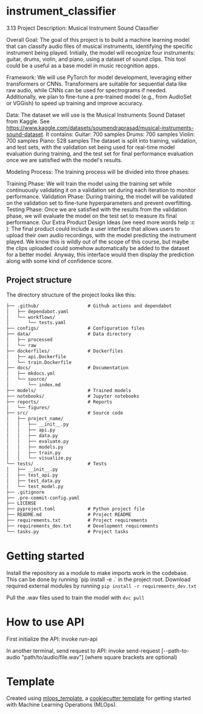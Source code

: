 # instrument_classifier

3.13
Project Description: Musical Instrument Sound Classifier

Overall Goal: The goal of this project is to build a machine learning model that can classify audio files of musical instruments, identifying the specific instrument being played. Initially, the model will recognize four instruments: guitar, drums, violin, and piano, using a dataset of sound clips. This tool could be a useful as a base model in music recognition apps.

Framework: We will use PyTorch for model development, leveraging either transformers or CNNs. Transformers are suitable for sequential data like raw audio, while CNNs can be used for spectrograms if needed. Additionally, we plan to fine-tune a pre-trained model (e.g., from AudioSet or VGGish) to speed up training and improve accuracy.

Data: The dataset we will use is the Musical Instruments Sound Dataset from Kaggle. See https://www.kaggle.com/datasets/soumendraprasad/musical-instruments-sound-dataset.
It contains:
Guitar: 700 samples
Drums: 700 samples
Violin: 700 samples
Piano: 528 samples
The dataset is split into training, validation, and test sets, with the validation set being used for real-time model evaluation during training, and the test set for final performance evaluation once we are satisfied with the model's results.

Modeling Process: The training process will be divided into three phases:

Training Phase: We will train the model using the training set while continuously validating it on a validation set during each iteration to monitor performance.
Validation Phase: During training, the model will be validated on the validation set to fine-tune hyperparameters and prevent overfitting.
Testing Phase: Once we are satisfied with the results from the validation phase, we will evaluate the model on the test set to measure its final performance.
Our Extra Product Design Ideas (we need more words help :c ): The final product could include a user interface that allows users to upload their own audio recordings, with the model predicting the instrument played. We know this is wildly out of the scope of this course, but maybe the clips uploaded could somehow automatically be added to the dataset for a better model. Anyway, this interface would then display the prediction along with some kind of confidence score. 

## Project structure

The directory structure of the project looks like this:
```txt
├── .github/                  # Github actions and dependabot
│   ├── dependabot.yaml
│   └── workflows/
│       └── tests.yaml
├── configs/                  # Configuration files
├── data/                     # Data directory
│   ├── processed
│   └── raw
├── dockerfiles/              # Dockerfiles
│   ├── api.Dockerfile
│   └── train.Dockerfile
├── docs/                     # Documentation
│   ├── mkdocs.yml
│   └── source/
│       └── index.md
├── models/                   # Trained models
├── notebooks/                # Jupyter notebooks
├── reports/                  # Reports
│   └── figures/
├── src/                      # Source code
│   ├── project_name/
│   │   ├── __init__.py
│   │   ├── api.py
│   │   ├── data.py
│   │   ├── evaluate.py
│   │   ├── models.py
│   │   ├── train.py
│   │   └── visualize.py
└── tests/                    # Tests
│   ├── __init__.py
│   ├── test_api.py
│   ├── test_data.py
│   └── test_model.py
├── .gitignore
├── .pre-commit-config.yaml
├── LICENSE
├── pyproject.toml            # Python project file
├── README.md                 # Project README
├── requirements.txt          # Project requirements
├── requirements_dev.txt      # Development requirements
└── tasks.py                  # Project tasks
```

# Getting started
Install the repository as a module to make imports work in the codebase.
This can be done by running ´pip install -e .´ in the project root.
Download required external modules by running `pip install -r requirements_dev.txt`

Pull the .wav files used to train the model with `dvc pull`

# How to use API
First initialize the API:
invoke run-api

In another terminal, send request to API:
invoke send-request [--path-to-audio "path/to/audio/file.wav"]
(where square brackets are optional)

# Template
Created using [mlops_template](https://github.com/SkafteNicki/mlops_template),
a [cookiecutter template](https://github.com/cookiecutter/cookiecutter) for getting
started with Machine Learning Operations (MLOps). 